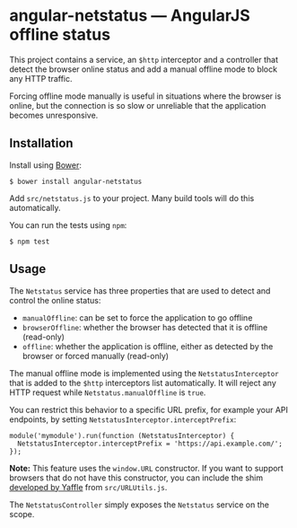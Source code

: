 # angular-netstatus — AngularJS offline status

This project contains a service, an `$http` interceptor and a controller that
detect the browser online status and add a manual offline mode to block any HTTP
traffic.

Forcing offline mode manually is useful in situations where the browser is
online, but the connection is so slow or unreliable that the application becomes
unresponsive.


## Installation

Install using [Bower](http://bower.io):

    $ bower install angular-netstatus
    
Add `src/netstatus.js` to your project. Many build tools will do this
automatically.

You can run the tests using `npm`:

    $ npm test


## Usage

The `Netstatus` service has three properties that are used to detect and control
the online status:

  * `manualOffline`: can be set to force the application to go offline
  * `browserOffline`: whether the browser has detected that it is offline
     (read-only)
  * `offline`: whether the application is offline, either as detected by the
     browser or forced manually (read-only) 

The manual offline mode is implemented using the `NetstatusInterceptor` that is
added to the `$http` interceptors list automatically. It will reject any HTTP
request while `Netstatus.manualOffline` is `true`.

You can restrict this behavior to a specific URL prefix, for example your API
endpoints, by setting `NetstatusInterceptor.interceptPrefix`:

    module('mymodule').run(function (NetstatusInterceptor) {
      NetstatusInterceptor.interceptPrefix = 'https://api.example.com/';
    });

**Note:** This feature uses the `window.URL` constructor. If you want to support
browsers that do not have this constructor, you can include the shim [developed
by Yaffle](https://gist.github.com/Yaffle/1088850) from `src/URLUtils.js`.

The `NetstatusController` simply exposes the `Netstatus` service on the scope.
